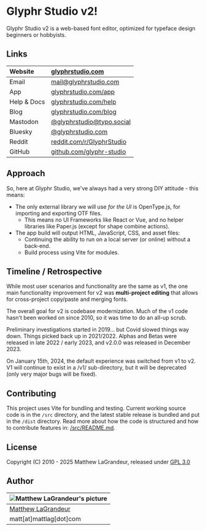# Glyphr Studio v2!

Glyphr Studio v2 is a web-based font editor, optimized for typeface design beginners or hobbyists.

## Links

| Website     | [glyphrstudio.com](https://www.glyphrstudio.com)                    |
| :---------- | :------------------------------------------------------------------ |
| Email       | [mail@glyphrstudio.com](mailto:mail@glyphrstudio.com)               |
| App         | [glyphrstudio.com/app](https://www.glyphrstudio.com/app)            |
| Help & Docs | [glyphrstudio.com/help](https://www.glyphrstudio.com/help/)         |
| Blog        | [glyphrstudio.com/blog](https://www.glyphrstudio.com/blog/)         |
| Mastodon    | [@glyphrstudio@typo.social](https://typo.social/@glyphrstudio)      |
| Bluesky     | [@glyphrstudio.com](https://bsky.app/profile/glyphrstudio.com)      |
| Reddit      | [reddit.com/r/GlyphrStudio](https://www.reddit.com/r/GlyphrStudio/) |
| GitHub      | [github.com/glyphr-studio](https://github.com/glyphr-studio)        |

## Approach

So, here at Glyphr Studio, we've always had a very strong DIY attitude - this means:

- The only external library we will use _for the UI_ is OpenType.js, for importing and
  exporting OTF files.
  - This means no UI Frameworks like React or Vue, and no helper libraries like Paper.js
    (except for shape combine actions).
- The app build will output HTML, JavaScript, CSS, and asset files:
  - Continuing the ability to run on a local server (or online) without a back-end.
  - Build process using Vite for modules.

## Timeline / Retrospective

While most user scenarios and functionality are the same as v1, the one main
functionality improvement for v2 was **multi-project editing** that allows for
cross-project copy/paste and merging fonts.

The overall goal for v2 is codebase modernization. Much of the v1 code hasn't been
worked on since 2010, so it was time to do an all-up scrub.

Preliminary investigations started in 2019... but Covid slowed things way down.
Things picked back up in 2021/2022. Alphas and Betas were released in late 2022
/ early 2023, and v2.0.0 was released in December 2023.

On January 15th, 2024, the default experience was switched from v1 to v2. V1 will continue
to exist in a /v1/ sub-directory, but it will be deprecated (only very major bugs will be fixed).

## Contributing

This project uses Vite for bundling and testing. Current working source code is in the
`/src` directory, and the latest stable release is bundled and put in the `/dist` directory.
Read more about how the code is structured and how to contribute features in: [/src/README.md](./src/README.md).

## License

Copyright (C) 2010 - 2025 Matthew LaGrandeur, released under
[GPL 3.0](https://github.com/mattlag/Glyphr-Studio/blob/master/LICENSE-gpl-3.0.txt)

## Author

| ![Matthew LaGrandeur's picture](https://1.gravatar.com/avatar/f6f7b963adc54db7e713d7bd5f4903ec?s=70) |
| ---------------------------------------------------------------------------------------------------- |
| [Matthew LaGrandeur](http://mattlag.com/)                                                            |
| matt[at]mattlag[dot]com                                                                              |
